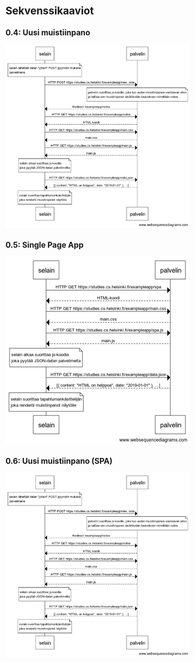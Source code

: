 # Sekvenssikaaviot

## 0.4: Uusi muistiinpano
![uusi muistiinpano](https://github.com/samilait/Fullstack-kurssi/blob/main/osa0/sekvenssi1.png)

## 0.5: Single Page App
![Single Page App](https://github.com/samilait/Fullstack-kurssi/blob/main/osa0/sekvenssi2.png)

## 0.6: Uusi muistiinpano (SPA)
![uusi muistiinpano SPA](https://github.com/samilait/Fullstack-kurssi/blob/main/osa0/sekvenssi1.png)